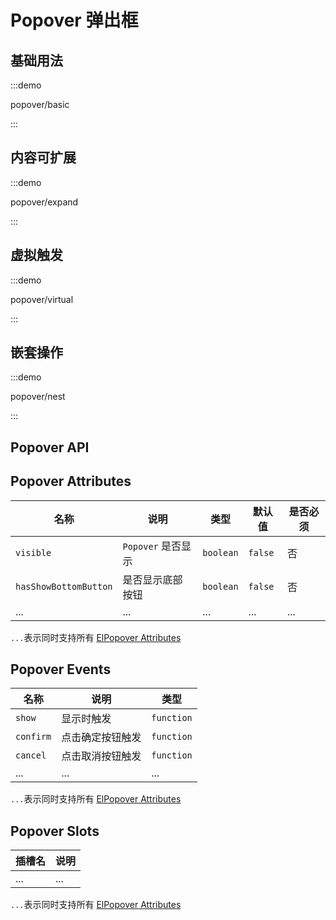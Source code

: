 # Popover 弹出框

## 基础用法

:::demo

popover/basic

:::

## 内容可扩展

:::demo

popover/expand

:::

## 虚拟触发

:::demo

popover/virtual

:::

## 嵌套操作

:::demo

popover/nest

:::

## Popover API

## Popover Attributes

| 名称                  | 说明               | 类型      | 默认值  | 是否必须 |
| --------------------- | ------------------ | --------- | ------- | -------- |
| `visible`             | `Popover` 是否显示 | `boolean` | `false` | 否       |
| `hasShowBottomButton` | 是否显示底部按钮   | `boolean` | `false` | 否       |
| ...                   | ...                | ...       | ...     | ...      |

`...`表示同时支持所有 [ElPopover Attributes](https://element-plus.org/zh-CN/component/popover.html#attributes)

## Popover Events

| 名称      | 说明             | 类型                                                  |
| --------- | ---------------- | ----------------------------------------------------- |
| `show`    | 显示时触发       | `function` <docs-tip content='() => void'></docs-tip> |
| `confirm` | 点击确定按钮触发 | `function` <docs-tip content='() => void'></docs-tip> |
| `cancel`  | 点击取消按钮触发 | `function` <docs-tip content='() => void'></docs-tip> |
| ...       | ...              | ...                                                   |

`...`表示同时支持所有 [ElPopover Attributes](https://element-plus.org/zh-CN/component/popover.html#events)

## Popover Slots

| 插槽名 | 说明 |
| ------ | ---- |
| ...    | ...  |

`...`表示同时支持所有 [ElPopover Attributes](https://element-plus.org/zh-CN/component/popover.html#slots)
